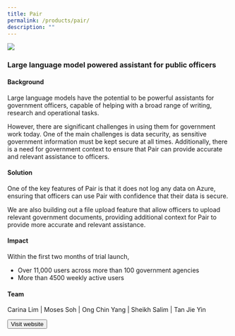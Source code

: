 ```yaml
---
title: Pair
permalink: /products/pair/
description: ""
---
```

![](https://file.go.gov.sg/pair-banner-ogp.png)

### **Large language model powered assistant for public officers**

#### Background 

Large language models have the potential to be powerful assistants for government officers, capable of helping with a broad range of writing, research and operational tasks. 

However, there are significant challenges in using them for government work today. One of the main challenges is data security, as sensitive government information must be kept secure at all times. Additionally, there is a need for government context to ensure that Pair can provide accurate and relevant assistance to officers.

#### Solution
One of the key features of Pair is that it does not log any data on Azure, ensuring that officers can use Pair with confidence that their data is secure. 

We are also building out a file upload feature that allow officers to upload relevant government documents, providing additional context for Pair to provide more accurate and relevant assistance.

#### Impact
Within the first two months of trial launch,

* Over 11,000 users across more than 100 government agencies
* More than 4500 weekly active users

#### Team
Carina Lim | Moses Soh | Ong Chin Yang | Sheikh Salim | Tan Jie Yin


<a href="https://pair.gov.sg" target="_blank">
    <button class="bp-button is-secondary is-medium has-text-white is-uppercase search-button">
        Visit website
    </button>
</a>